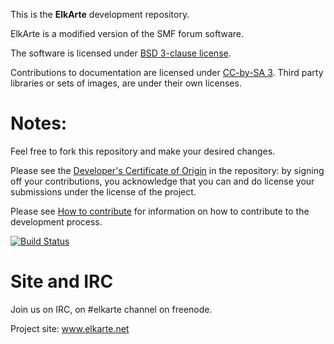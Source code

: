 This is the **ElkArte** development repository.


ElkArte is a modified version of the SMF forum software.

The software is licensed under [BSD 3-clause license](http://www.opensource.org/licenses/BSD-3-Clause).

Contributions to documentation are licensed under [CC-by-SA 3](http://creativecommons.org/licenses/by-sa/3.0). Third party libraries or sets of images, are under their own licenses.

Notes:
===
Feel free to fork this repository and make your desired changes.

Please see the [Developer's Certificate of Origin](https://github.com/elkarte/Elkarte/blob/master/DCO.txt) in the repository:
by signing off your contributions, you acknowledge that you can and do license your submissions under the license of the project.

Please see [How to contribute](https://github.com/elkarte/Elkarte/blob/master/CONTRIBUTING.md) for information on how to contribute to the development process.

[![Build Status](https://travis-ci.org/elkarte/Elkarte.png?branch=master)](https://travis-ci.org/emanuele45/Dialogo)

Site and IRC
===
Join us on IRC, on #elkarte channel on freenode.

Project site: www.elkarte.net